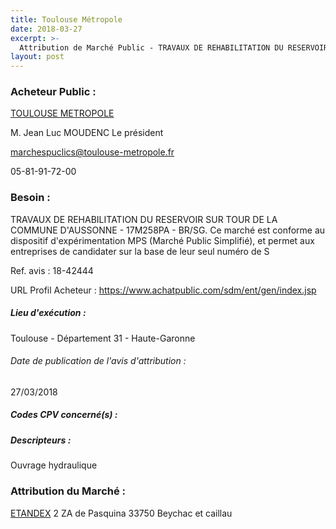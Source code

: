 ```yaml
---
title: Toulouse Métropole
date: 2018-03-27
excerpt: >-
  Attribution de Marché Public - TRAVAUX DE REHABILITATION DU RESERVOIR SUR TOUR DE LA COMMUNE D'AUSSONNE - 17M258PA - BR/SG. Ce marché est conforme au dispositif d'expérimentation MPS (Marché Public Simplifié), et permet a
layout: post
---
```


### Acheteur Public : 
<a href="/acheteur-33/siren-243100518"> TOULOUSE METROPOLE</a><br/>

M. Jean Luc MOUDENC Le président

marchespuclics@toulouse-metropole.fr

05-81-91-72-00

### Besoin :

TRAVAUX DE REHABILITATION DU RESERVOIR SUR TOUR DE LA COMMUNE D'AUSSONNE - 17M258PA - BR/SG. Ce marché est conforme au dispositif d'expérimentation MPS (Marché Public Simplifié), et permet aux entreprises de candidater sur la base de leur seul numéro de S

Ref. avis : 18-42444

URL Profil Acheteur : https://www.achatpublic.com/sdm/ent/gen/index.jsp

##### Lieu d'exécution :

Toulouse - Département 31 - Haute-Garonne

###### Date de publication de l'avis d'attribution : 
27/03/2018

##### Codes CPV concerné(s) :

##### Descripteurs :
Ouvrage hydraulique <br/>

### Attribution du Marché :
<a href="/entreprise-253/siren-306896374"> ETANDEX</a>    2 ZA de Pasquina 33750 Beychac et caillau <br/>
